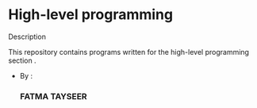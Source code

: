 <h1>High-level programming</h1>

Description

This repository contains programs written for the high-level programming section .
* By :<h3>FATMA TAYSEER</h3>
